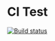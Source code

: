 # CI Test

[![Build status](https://ci.appveyor.com/api/projects/status/ggl2k9ltimmcgkwn?svg=true)](https://ci.appveyor.com/project/slowpokiss/listeditor)
